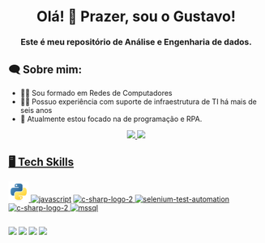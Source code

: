 <h1 align="center">Olá! 👋 Prazer, sou o Gustavo!</h1>
<h3 align="center">Este é meu repositório de Análise e Engenharia de dados.</h3>

<h2 align="left">🗨 Sobre mim:</h2>

- 👨‍🎓 Sou formado em Redes de Computadores
- 👨‍💻 Possuo experiência com suporte de infraestrutura de TI há mais de seis anos
- 🔭 Atualmente estou focado na de programação e RPA.

<div align="center">
  <a href="https://github.com/GustavoLeodoro">
  <img height="180em" src="https://github-readme-stats.vercel.app/api?username=GustavoLeodoro&show_icons=true&theme=dark&include_all_commits=true&count_private=true"/>
  <img height="180em" src="https://github-readme-stats.vercel.app/api/top-langs/?username=GustavoLeodoro&layout=compact&langs_count=7&theme=dark"/>
</div>

##

<h2 align="left">🖥 Tech Skills</h2>

<p align="left">  
  <a href="https://www.python.org" target="_blank" rel="noreferrer"> <img src="https://raw.githubusercontent.com/devicons/devicon/master/icons/python/python-original.svg" alt="python" width="40" height="40"/> </a>
  <a href="https://www.javascript.com/" target="_blank" rel="noreferrer"> <img width="40" height="40" src="https://img.icons8.com/fluency/48/javascript.png" alt="javascript"/></a>
  <a href="https://learn.microsoft.com/pt-br/dotnet/csharp/tour-of-csharp/" target="_blank" rel="noreferrer"> <img width="40" height="40" src="https://img.icons8.com/color/48/c-sharp-logo-2.png" alt="c-sharp-logo-2"/>
   <a href="https://www.selenium.dev/" target="_blank" rel="noreferrer"> <img width="40" height="40" src="https://img.icons8.com/color/48/selenium-test-automation.png" alt="selenium-test-automation"/></a>
   <a href="https://learn.microsoft.com/pt-br/dotnet/csharp/tour-of-csharp/" target="_blank" rel="noreferrer"> <img width="40" height="40" src="https://img.icons8.com/color/48/c-sharp-logo-2.png" alt="c-sharp-logo-2"/>
  <a href="https://www.microsoft.com/en-us/sql-server" target="_blank" rel="noreferrer"> <img src="https://www.svgrepo.com/show/303229/microsoft-sql-server-logo.svg" alt="mssql" width="40" height="40"/> </a> 
    </p> 
          
    
  
 
  
  </div>
  
  ##
 
<div>
<a href="https://www.linkedin.com/in/gustavo-leodoro/" target="_blank"><img src="https://img.shields.io/badge/-LinkedIn-%230077B5?style=for-the-badge&logo=linkedin&logoColor=white" target="_blank"></a> 
  <a href="https://www.instagram.com/_leodoro/" target="_blank"><img src="https://img.shields.io/badge/-Instagram-%23E4405F?style=for-the-badge&logo=instagram&logoColor=white" target="_blank"></a>
  <a href="https://support.discord.com/hc/en-us/profiles/1521971800981" target="_blank"><img src="https://img.shields.io/badge/Discord-7289DA?style=for-the-badge&logo=discord&logoColor=white" target="_blank"></a> 
  <a href = "mailto:gustavo.leodoro@gmail.com"><img src="https://img.shields.io/badge/-Gmail-%23333?style=for-the-badge&logo=gmail&logoColor=white" target="_blank"></a>
  
  
</div>
